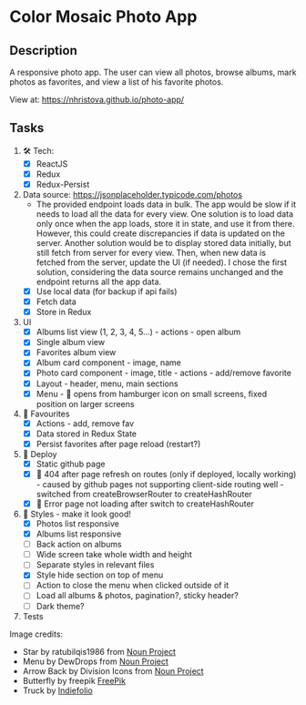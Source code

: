 # Color Mosaic Photo App


## Description
A responsive photo app. The user can view all photos, browse albums, mark photos as favorites, and view a list of his favorite photos.

View at: https://nhristova.github.io/photo-app/

## Tasks
1. 🛠 Tech: 
    - [x] ReactJS
    - [x] Redux
    - [x] Redux-Persist
2. Data source: https://jsonplaceholder.typicode.com/photos
    - The provided endpoint loads data in bulk. The app would be slow if it needs to load all the data for every view. One solution is to load data only once when the app loads, store it in state, and use it from there. However, this could create discrepancies if data is updated on the server. Another solution would be to display stored data initially, but still fetch from server for every view. Then, when new data is fetched from the server, update the UI (if needed). I chose the first solution, considering the data source remains unchanged and the endpoint returns all the app data.
    - [x] Use local data (for backup if api fails)
    - [x] Fetch data
    - [x] Store in Redux
3. UI
    - [x] Albums list view  (1, 2, 3, 4, 5...) - actions - open album
    - [x] Single album view 
    - [x] Favorites album view
    - [x] Album card component - image, name
    - [x] Photo card component - image, title - actions - add/remove favorite 
    - [x] Layout - header, menu, main sections
    - [x] Menu - 🍔 opens from hamburger icon on small screens, fixed position on larger screens
4. 💛 Favourites 
    - [x] Actions - add, remove fav
    - [x] Data stored in Redux State
    - [x] Persist favorites after page reload (restart?)
5. 🚀 Deploy 
    - [x] Static github page
    - [x] 🐛 404 after page refresh on routes (only if deployed, locally working) - caused by github pages not supporting client-side routing well - switched from createBrowserRouter to createHashRouter
    - [x] 🐛 Error page not loading after switch to createHashRouter
6. 🦋 Styles - make it look good!
    - [x] Photos list responsive
    - [x] Albums list responsive
    - [ ] Back action on albums
    - [ ] Wide screen take whole width and height
    - [ ] Separate styles in relevant files
    - [x] Style hide section on top of menu 
    - [ ] Action to close the menu when clicked outside of it
    - [ ] Load all albums & photos, pagination?, sticky header?
    - [ ] Dark theme?
7. Tests

Image credits:
- Star by ratubilqis1986 from <a href="https://thenounproject.com/browse/icons/term/star/" target="_blank" title="Star Icons">Noun Project</a>
- Menu by DewDrops from <a href="https://thenounproject.com/browse/icons/term/menu/" target="_blank" title="menu Icons">Noun Project</a>
- Arrow Back by Division Icons from <a href="https://thenounproject.com/browse/icons/term/arrow-back/" target="_blank" title="Arrow Back Icons">Noun Project</a>
- Butterfly by freepik <a href="https://www.freepik.com/free-vector/colorful-rainbow-set_2266161.htm" target="_blank" title="butterfly">FreePik</a>
- Truck by <a href="https://indiefolio.com/project/59d622cb6e193/motion-series-1-loading-truck" target="_blank" title="truck">Indiefolio</a>
